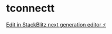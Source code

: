 # tconnectt

[Edit in StackBlitz next generation editor ⚡️](https://stackblitz.com/~/github.com/TRICKAL3/tconnectt)